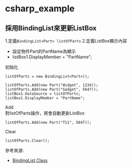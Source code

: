 # csharp_example

## 採用BindingList來更新ListBox

1.定義```BindingList<Part> listOfParts```
2.定義ListBox顯示內容  
- 設定物件Part的PartName為顯示  
- listBox1.DisplayMember = "PartName";  

初始化  
```
listOfParts = new BindingList<Part>();

listOfParts.Add(new Part("Widget", 1234));
listOfParts.Add(new Part("Gadget", 5647));
listBox1.DataSource = listOfParts;
listBox1.DisplayMember = "PartName";
```	

Add  
對listOfParts操作，將會自動更新ListBox  
```
listOfParts.Add(new Part("T11", 5647));
```

Clear  
```
listOfParts.Clear();
```

參考來源:  
- [BindingList<T> Class][1]  

[1]:https://docs.microsoft.com/en-us/dotnet/api/system.componentmodel.bindinglist-1?redirectedfrom=MSDN&view=net-6.0
